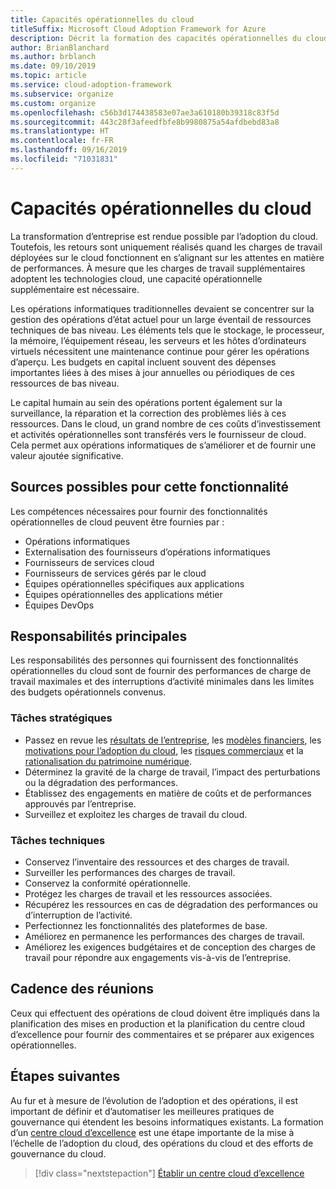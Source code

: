 ```yaml
---
title: Capacités opérationnelles du cloud
titleSuffix: Microsoft Cloud Adoption Framework for Azure
description: Décrit la formation des capacités opérationnelles du cloud
author: BrianBlanchard
ms.author: brblanch
ms.date: 09/10/2019
ms.topic: article
ms.service: cloud-adoption-framework
ms.subservice: organize
ms.custom: organize
ms.openlocfilehash: c56b3d174438583e07ae3a610180b39318c83f5d
ms.sourcegitcommit: 443c28f3afeedfbfe8b9980875a54afdbebd83a8
ms.translationtype: HT
ms.contentlocale: fr-FR
ms.lasthandoff: 09/16/2019
ms.locfileid: "71031831"
---
```

# <a name="cloud-operation-capabilities"></a>Capacités opérationnelles du cloud

La transformation d’entreprise est rendue possible par l’adoption du cloud. Toutefois, les retours sont uniquement réalisés quand les charges de travail déployées sur le cloud fonctionnent en s’alignant sur les attentes en matière de performances. À mesure que les charges de travail supplémentaires adoptent les technologies cloud, une capacité opérationnelle supplémentaire est nécessaire.

Les opérations informatiques traditionnelles devaient se concentrer sur la gestion des opérations d’état actuel pour un large éventail de ressources techniques de bas niveau. Les éléments tels que le stockage, le processeur, la mémoire, l’équipement réseau, les serveurs et les hôtes d’ordinateurs virtuels nécessitent une maintenance continue pour gérer les opérations d’aperçu. Les budgets en capital incluent souvent des dépenses importantes liées à des mises à jour annuelles ou périodiques de ces ressources de bas niveau.

 Le capital humain au sein des opérations portent également sur la surveillance, la réparation et la correction des problèmes liés à ces ressources. Dans le cloud, un grand nombre de ces coûts d’investissement et activités opérationnelles sont transférés vers le fournisseur de cloud. Cela permet aux opérations informatiques de s’améliorer et de fournir une valeur ajoutée significative.

## <a name="possible-sources-for-this-capability"></a>Sources possibles pour cette fonctionnalité

Les compétences nécessaires pour fournir des fonctionnalités opérationnelles de cloud peuvent être fournies par :

- Opérations informatiques
- Externalisation des fournisseurs d’opérations informatiques
- Fournisseurs de services cloud
- Fournisseurs de services gérés par le cloud
- Équipes opérationnelles spécifiques aux applications
- Équipes opérationnelles des applications métier
- Équipes DevOps

## <a name="key-responsibilities"></a>Responsabilités principales

Les responsabilités des personnes qui fournissent des fonctionnalités opérationnelles du cloud sont de fournir des performances de charge de travail maximales et des interruptions d’activité minimales dans les limites des budgets opérationnels convenus.

### <a name="strategic-tasks"></a>Tâches stratégiques

- Passez en revue les [résultats de l’entreprise](../strategy/business-outcomes/index.md), les [modèles financiers](../strategy/financial-models.md), les [motivations pour l’adoption du cloud](../strategy/motivations.md), les [risques commerciaux](../govern/policy-compliance/risk-tolerance.md) et la [rationalisation du patrimoine numérique](../digital-estate/index.md).
- Déterminez la gravité de la charge de travail, l’impact des perturbations ou la dégradation des performances.
- Établissez des engagements en matière de coûts et de performances approuvés par l’entreprise.
- Surveillez et exploitez les charges de travail du cloud.

### <a name="technical-tasks"></a>Tâches techniques

- Conservez l’inventaire des ressources et des charges de travail.
- Surveiller les performances des charges de travail.
- Conservez la conformité opérationnelle.
- Protégez les charges de travail et les ressources associées.
- Récupérez les ressources en cas de dégradation des performances ou d’interruption de l’activité.
- Perfectionnez les fonctionnalités des plateformes de base.
- Améliorez en permanence les performances des charges de travail.
- Améliorez les exigences budgétaires et de conception des charges de travail pour répondre aux engagements vis-à-vis de l’entreprise.

## <a name="meeting-cadence"></a>Cadence des réunions

Ceux qui effectuent des opérations de cloud doivent être impliqués dans la planification des mises en production et la planification du centre cloud d’excellence pour fournir des commentaires et se préparer aux exigences opérationnelles.

## <a name="next-steps"></a>Étapes suivantes

Au fur et à mesure de l’évolution de l’adoption et des opérations, il est important de définir et d’automatiser les meilleures pratiques de gouvernance qui étendent les besoins informatiques existants. La formation d’un [centre cloud d’excellence](./cloud-center-of-excellence.md) est une étape importante de la mise à l’échelle de l’adoption du cloud, des opérations du cloud et des efforts de gouvernance du cloud.

> [!div class="nextstepaction"]
> [Établir un centre cloud d’excellence](./cloud-center-of-excellence.md)
